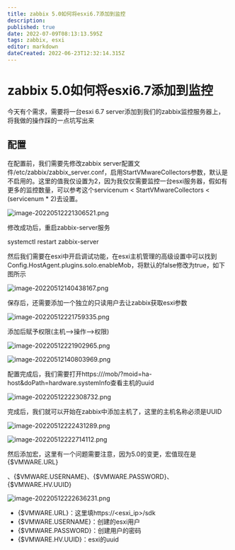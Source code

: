 ```yaml
---
title: zabbix 5.0如何将esxi6.7添加到监控
description: 
published: true
date: 2022-07-09T08:13:13.595Z
tags: zabbix, esxi
editor: markdown
dateCreated: 2022-06-23T12:32:14.315Z
---
```


# zabbix 5.0如何将esxi6.7添加到监控

今天有个需求，需要将一台esxi 6.7 server添加到我们的zabbix监控服务器上，将我做的操作踩的一点坑写出来

## 配置

在配置前，我们需要先修改zabbix server配置文件/etc/zabbix/zabbix\_server.conf，启用StartVMwareCollectors参数，默认是不启用的。这里的值我仅设置为2，因为我仅仅需要监控一台esxi服务器，假如有更多的监控数量，可以参考这个servicenum < StartVMwareCollectors < (servicenum \* 2)去设置。

![image-20220512221306521.png](https://ucc.alicdn.com/pic/developer-ecology/41c9972a0d514c9bbd9948c4aa15b04b.png "image-20220512221306521.png")

修改成功后，重启zabbix-server服务

systemctl restart zabbix-server

然后我们需要在esxi中开启调试功能，在esxi主机管理的高级设置中可以找到Config.HostAgent.plugins.solo.enableMob，将默认的false修改为true，如下图所示

![image-20220512140438167.png](https://ucc.alicdn.com/pic/developer-ecology/b3682c881b4e4266b4278a1feb7b4b84.png "image-20220512140438167.png")

保存后，还需要添加一个独立的只读用户去让zabbix获取esxi参数

![image-20220512221759335.png](https://ucc.alicdn.com/pic/developer-ecology/ac1473b7375043c69431a2ae5caf5d9e.png "image-20220512221759335.png")

添加后赋予权限(主机-->操作-->权限)

![image-20220512221902965.png](https://ucc.alicdn.com/pic/developer-ecology/8fcab42b0991429ca663384cc7280ba1.png "image-20220512221902965.png")

![image-20220512140803969.png](https://ucc.alicdn.com/pic/developer-ecology/a79c25da41124e00950e494652c8c9ad.png "image-20220512140803969.png")

配置完成后，我们需要打开https://<ip>/mob/?moid=ha-host&doPath=hardware.systemInfo查看主机的uuid

![image-20220512222308732.png](https://ucc.alicdn.com/pic/developer-ecology/cb293455d0c6432192851c7422554657.png "image-20220512222308732.png")

完成后，我们就可以开始在zabbix中添加主机了，这里的主机名称必须是UUID

![image-20220512222431289.png](https://ucc.alicdn.com/pic/developer-ecology/401c4419ab834add97f538e7ccd2ad50.png "image-20220512222431289.png")

![image-20220512222714112.png](https://ucc.alicdn.com/pic/developer-ecology/90683053f9104353a43498dbba281e1d.png "image-20220512222714112.png")

然后添加宏，这里有一个问题需要注意，因为5.0的变更，宏值现在是{$VMWARE.URL}

、{$VMWARE.USERNAME}、{$VMWARE.PASSWORD}、{$VMWARE.HV.UUID}

![image-20220512222636231.png](https://ucc.alicdn.com/pic/developer-ecology/47f1564e0e8c47529e26e810cc9b00d9.png "image-20220512222636231.png")

-   {$VMWARE.URL}：这里填https://<esxi\_ip>/sdk
-   {$VMWARE.USERNAME}：创建的esxi用户
-   {$VMWARE.PASSWORD}：创建用户的密码
-   {$VMWARE.HV.UUID}：esxi的uuid